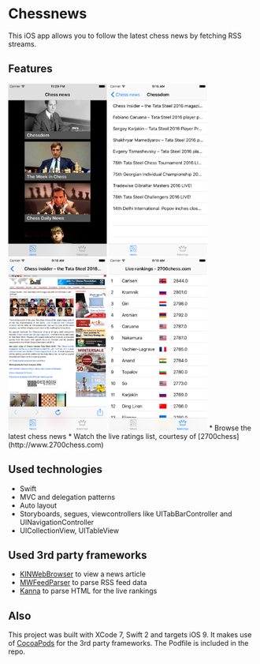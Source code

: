 # Chessnews

This iOS app allows you to follow the latest chess news by fetching RSS streams.

## Features
<img src="https://raw.githubusercontent.com/feveraer/chessnews-ios/master/main.png" width=200 height=350/>
<img src="https://raw.githubusercontent.com/feveraer/chessnews-ios/master/newsitems.png" width=200 height=350/> 
<img src="https://raw.githubusercontent.com/feveraer/chessnews-ios/master/article.png" width=200 height=350/>
<img src="https://raw.githubusercontent.com/feveraer/chessnews-ios/master/ratings.png" width=200 height=350/>
* Browse the latest chess news
* Watch the live ratings list, courtesy of [2700chess](http://www.2700chess.com)

## Used technologies
* Swift
* MVC and delegation patterns
* Auto layout
* Storyboards, segues, viewcontrollers like UITabBarController and UINavigationController
* UICollectionView, UITableView

## Used 3rd party frameworks
* [KINWebBrowser](https://github.com/dfmuir/KINWebBrowser) to view a news article
* [MWFeedParser](https://github.com/mwaterfall/MWFeedParser) to parse RSS feed data
* [Kanna](https://github.com/tid-kijyun/Kanna) to parse HTML for the live rankings

## Also
This project was built with XCode 7, Swift 2 and targets iOS 9. It makes use of [CocoaPods](https://cocoapods.org/) for the 3rd party frameworks. The Podfile is included in the repo.
